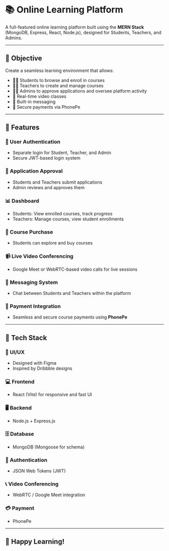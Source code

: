 # 📚 Online Learning Platform

A full-featured online learning platform built using the **MERN Stack** (MongoDB, Express, React, Node.js), designed for Students, Teachers, and Admins.

---

## 🎯 Objective

Create a seamless learning environment that allows:
- 👩‍🎓 Students to browse and enroll in courses  
- 👨‍🏫 Teachers to create and manage courses  
- 🧑‍💼 Admins to approve applications and oversee platform activity  
- 🎥 Real-time video classes  
- 💬 Built-in messaging  
- 📲 Secure payments via PhonePe

---

## 🌟 Features

### 🔐 User Authentication
- Separate login for Student, Teacher, and Admin  
- Secure JWT-based login system

### 📝 Application Approval
- Students and Teachers submit applications  
- Admin reviews and approves them

### 📊 Dashboard
- Students: View enrolled courses, track progress  
- Teachers: Manage courses, view student enrollments  

### 🛒 Course Purchase
- Students can explore and buy courses

### 📹 Live Video Conferencing
- Google Meet or WebRTC-based video calls for live sessions

### 💬 Messaging System
- Chat between Students and Teachers within the platform

### 💸 Payment Integration
- Seamless and secure course payments using **PhonePe**

---

## 🧰 Tech Stack

### 🎨 UI/UX
- Designed with Figma  
- Inspired by Dribbble designs

### 💻 Frontend
- React (Vite) for responsive and fast UI

### 🖥 Backend
- Node.js + Express.js

### 🗄 Database
- MongoDB (Mongoose for schema)

### 🔐 Authentication
- JSON Web Tokens (JWT)

### 📞 Video Conferencing
- WebRTC / Google Meet integration

### 💳 Payment
- PhonePe

---

## 🚀 Happy Learning!

